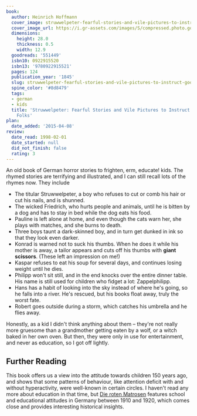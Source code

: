 ```yaml
---
book:
  author: Heinrich Hoffmann
  cover_image: struwwelpeter-fearful-stories-and-vile-pictures-to-instruct-good-little-folks.jpg
  cover_image_url: https://i.gr-assets.com/images/S/compressed.photo.goodreads.com/books/1389846845l/551449.jpg
  dimensions:
    height: 28.0
    thickness: 0.5
    width: 12.9
  goodreads: '551449'
  isbn10: 0922915520
  isbn13: '9780922915521'
  pages: 124
  publication_year: '1845'
  slug: struwwelpeter-fearful-stories-and-vile-pictures-to-instruct-good-little-folks
  spine_color: '#8d8479'
  tags:
  - german
  - kids
  title: 'Struwwelpeter: Fearful Stories and Vile Pictures to Instruct Good Little
    Folks'
plan:
  date_added: '2015-04-08'
review:
  date_read: 1998-02-01
  date_started: null
  did_not_finish: false
  rating: 3
---
```


An old book of German horror stories to frighten, erm, educate! kids. The rhymed stories are terrifying and illustrated,
and I can still recall lots of the rhymes now. They include

- The titular Struwwelpeter, a boy who refuses to cut or comb his hair or cut his nails, and is shunned.
- The wicked Friedrich, who hurts people and animals, until he is bitten by a dog and has to stay in bed while the dog
  eats his food.
- Pauline is left alone at home, and even though the cats warn her, she plays with matches, and she burns to death.
- Three boys taunt a dark-skinned boy, and in turn get dunked in ink so that they look even darker.
- Konrad is warned not to suck his thumbs. When he does it while his mother is away, a tailor appears and cuts off his
  thumbs with **giant scissors**. (These left an impression on me!)
- Kaspar refuses to eat his soup for several days, and continues losing weight until he dies.
- Philipp won't sit still, and in the end knocks over the entire dinner table. His name is still used for children who
  fidget a lot: Zappelphilipp.
- Hans has a habit of looking into the sky instead of where he's going, so he falls into a river. He's rescued, but his
  books float away, truly the worst fate.
- Robert goes outside during a storm, which catches his umbrella and he flies away.

Honestly, as a kid I didn't think anything about them – they're not really more gruesome than a grandmother getting
eaten by a wolf, or a witch baked in her own oven. But then, they were only in use for entertainment, and never as
education, so I got off lightly.

## Further Reading

This book offers us a view into the attitude towards children 150 years ago, and shows that some patterns of behaviour,
like attention deficit with and without hyperactivity, were well-known in certain circles. I haven't read any more about
education in that time, but [Die roten Matrosen](https://books.rixx.de/reviews/2004/die-roten-matrosen) features school
and educational attitudes in Germany between 1910 and 1920, which comes close and provides interesting historical
insights.
